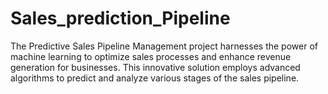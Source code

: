 # Sales_prediction_Pipeline
The Predictive Sales Pipeline Management project harnesses the power of machine learning to optimize sales processes and enhance revenue generation for businesses. This innovative solution employs advanced algorithms to predict and analyze various stages of the sales pipeline.
